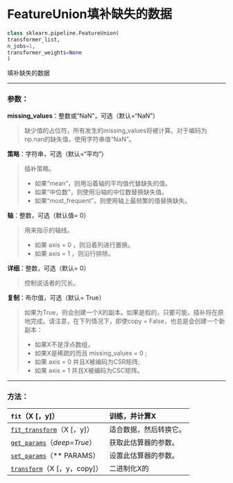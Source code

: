 # FeatureUnion填补缺失的数据

```py
class sklearn.pipeline.FeatureUnion(
transformer_list, 
n_jobs=1, 
transformer_weights=None
)
```

填补缺失的数据

---

### 参数：

**missing\_values**：整数或“NaN”，可选（默认=“NaN”）

> 缺少值的占位符。所有发生的missing\_values将被计算。对于编码为np.nan的缺失值，使用字符串值“NaN”。

**策略**：字符串，可选（默认=“平均”）

> 插补策略。
>
> * 如果“mean”，则用沿着轴的平均值代替缺失的值。
> * 如果“中位数”，则使用沿轴的中位数替换缺失值。
> * 如果“most\_frequent”，则使用轴上最频繁的值替换缺失。

**轴**：整数，可选（默认值= 0）

> 用来指示的轴线。
>
> * 如果
>   axis = 0
>   ，则沿着列进行置换。
> * 如果
>   axis = 1
>   ，则沿行排除。

**详细**：整数，可选（默认= 0）

> 控制说话者的冗长。

**复制**：布尔值，可选（默认= True）

> 如果为True，则会创建一个X的副本。如果是假的，只要可能，插补将在原地完成。请注意，在下列情况下，即使copy = False，也总是会创建一个新副本：
>
> * 如果X不是浮点数组，
> * 如果X是稀疏的而且
>   missing\_values = 0
>   ;
> * 如果
>   axis = 0
>   并且X被编码为CSR矩阵;
> * 如果
>   axis = 1
>   并且X被编码为CSC矩阵。

---

### 方法：

| `fit`（X \[，y\]） | 训练，并计算X |
| :--- | :--- |
| [`fit_transform`](http://scikit-learn.org/stable/modules/generated/sklearn.preprocessing.Binarizer.html#sklearn.preprocessing.Binarizer.fit_transform)（X \[，y\]） | 适合数据，然后转换它。 |
| [`get_params`](http://scikit-learn.org/stable/modules/generated/sklearn.preprocessing.Binarizer.html#sklearn.preprocessing.Binarizer.get_params)（_deep=True_） | 获取此估算器的参数。 |
| [`set_params`](http://scikit-learn.org/stable/modules/generated/sklearn.preprocessing.Binarizer.html#sklearn.preprocessing.Binarizer.set_params)（\*\* PARAMS） | 设置此估算器的参数。 |
| [`transform`](http://scikit-learn.org/stable/modules/generated/sklearn.preprocessing.Binarizer.html#sklearn.preprocessing.Binarizer.transform)（X \[，y，copy\]） | 二进制化X的 |



